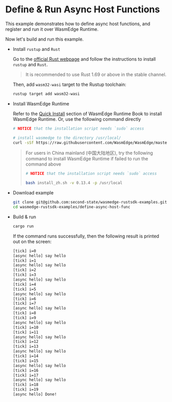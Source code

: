 # Define & Run Async Host Functions

This example demonstrates how to define async host functions, and register and run it over WasmEdge Runtime.

Now let's build and run this example.

- Install `rustup` and `Rust`

  Go to the [official Rust webpage](https://www.rust-lang.org/tools/install) and follow the instructions to install `rustup` and `Rust`.

  > It is recommended to use Rust 1.69 or above in the stable channel.

  Then, add `wasm32-wasi` target to the Rustup toolchain:

  ```bash
  rustup target add wasm32-wasi
  ```

- Install WasmEdge Runtime

  Refer to the [Quick Install](https://wasmedge.org/book/en/quick_start/install.html#quick-install) section of WasmEdge Runtime Book to install WasmEdge Runtime. Or, use the following command directly

  ```bash
  # NOTICE that the installation script needs `sudo` access

  # install wasmedge to the directory /usr/local/
  curl -sSf https://raw.githubusercontent.com/WasmEdge/WasmEdge/master/utils/install.sh | bash -s -- -v 0.13.4 -p /usr/local
  ```

  > For users in China mainland (中国大陆地区), try the following command to install WasmEdge Runtime if failed to run the command above
  >
  > ```bash
  > # NOTICE that the installation script needs `sudo` access
  >
  > bash install_zh.sh -v 0.13.4 -p /usr/local
  > ```

- Download example

  ```bash
  git clone git@github.com:second-state/wasmedge-rustsdk-examples.git
  cd wasmedge-rustsdk-examples/define-async-host-func
  ```

- Build & run

  ```bash
  cargo run
  ```

  If the command runs successfully, then the following result is printed out on the screen:

  ```bash
  [tick] i=0
  [async hello] say hello
  [tick] i=1
  [async hello] say hello
  [tick] i=2
  [tick] i=3
  [async hello] say hello
  [tick] i=4
  [tick] i=5
  [async hello] say hello
  [tick] i=6
  [tick] i=7
  [async hello] say hello
  [tick] i=8
  [tick] i=9
  [async hello] say hello
  [tick] i=10
  [tick] i=11
  [async hello] say hello
  [tick] i=12
  [tick] i=13
  [async hello] say hello
  [tick] i=14
  [tick] i=15
  [async hello] say hello
  [tick] i=16
  [tick] i=17
  [async hello] say hello
  [tick] i=18
  [tick] i=19
  [async hello] Done!
  ```
